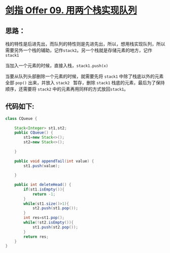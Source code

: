 # [剑指 Offer 09. 用两个栈实现队列](https://leetcode-cn.com/problems/yong-liang-ge-zhan-shi-xian-dui-lie-lcof/)

## 思路：

栈的特性是后进先出，而队列的特性则是先进先出，所以，想用栈实现队列，所以需要另外一个栈的辅助，记作`stack2`。另一个栈就是存储元素的地方，记作 `stack1`

当加入一个元素的时候，直接入栈，`stack1.push(x)` 

当要从队列头部删除一个元素的时候，就需要先将 `stack1` 中除了栈底以外的元素 全部 `pop()` 出来，并放入 `stack2 ` 暂存，删除 `stack1` 栈底的元素，最后为了保持顺序，还需要将 `stack2` 中的元素再用同样的方式放回`stack1`。

## 代码如下:

```Java
class CQueue {
    
    Stack<Integer> st1,st2;
    public CQueue() {
        st1=new Stack<>();
        st2=new Stack<>();
    
    }
    
    public void appendTail(int value) {
        st1.push(value);
        
    }
    
    public int deleteHead() {
        if(st1.isEmpty()){
            return -1;
        }
        while(st1.size()>1){
            st2.push(st1.pop());
        }
        int res=st1.pop();
        while(!st2.isEmpty()){
            st1.push(st2.pop());
        }
        return res;
    }
}
```



